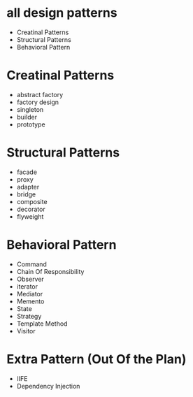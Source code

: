 # all design patterns

- Creatinal Patterns
- Structural Patterns
- Behavioral Pattern

# Creatinal Patterns

- abstract factory
- factory design
- singleton
- builder
- prototype

# Structural Patterns

- facade
- proxy
- adapter
- bridge
- composite
- decorator
- flyweight

# Behavioral Pattern

- Command
- Chain Of Responsibility
- Observer
- iterator
- Mediator
- Memento
- State
- Strategy
- Template Method
- Visitor

# Extra Pattern (Out Of the Plan)

- IIFE
- Dependency Injection
